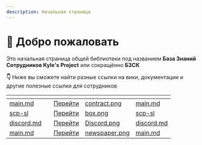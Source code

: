 ```yaml
---
description: Начальная страница
---
```


# 👋 Добро пожаловать

Это начальная страница общей библиотеки под названием **База Знаний Сотрудников Kyle's Project** или сокращённо **БЗСК**

**👇** Ниже вы сможете найти разные ссылки на вики, документации и другие полезные ссылки для сотрудников

<table data-view="cards"><thead><tr><th></th><th></th><th></th><th data-hidden data-card-cover data-type="files"></th><th data-hidden data-card-target data-type="content-ref"></th></tr></thead><tbody><tr><td><a data-mention href="regulation/main.md">main.md</a></td><td></td><td><a href="regulation/main.md">Перейти</a></td><td><a href=".gitbook/assets/contract.png">contract.png</a></td><td><a href="regulation/main.md">main.md</a></td></tr><tr><td><a data-mention href="documentation/scp-sl/">scp-sl</a></td><td></td><td><a href="documentation/scp-sl/">Перейти</a></td><td><a href=".gitbook/assets/box.png">box.png</a></td><td><a href="documentation/scp-sl/">scp-sl</a></td></tr><tr><td><a data-mention href="documentation/discord.md">discord.md</a></td><td></td><td><a href="documentation/discord.md">Перейти</a></td><td><a href=".gitbook/assets/Discord.png">Discord.png</a></td><td><a href="documentation/discord.md">discord.md</a></td></tr><tr><td><a data-mention href="last-news/main.md">main.md</a></td><td></td><td><a href="last-news/main.md">Перейти</a></td><td><a href=".gitbook/assets/newspaper.png">newspaper.png</a></td><td><a href="last-news/main.md">main.md</a></td></tr></tbody></table>

